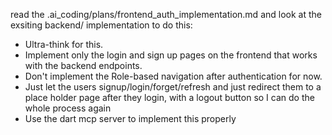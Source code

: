 read the .ai_coding/plans/frontend_auth_implementation.md and look at the exsiting backend/ implementation to do this:

* Ultra-think for this.
* Implement only the login and sign up pages on the frontend that works with the backend endpoints.
* Don't implement the Role-based navigation after authentication for now.
* Just let the users signup/login/forget/refresh and just redirect them to a place holder page after they login, with a logout button so I can do the whole process again
* Use the dart mcp server to implement this properly
